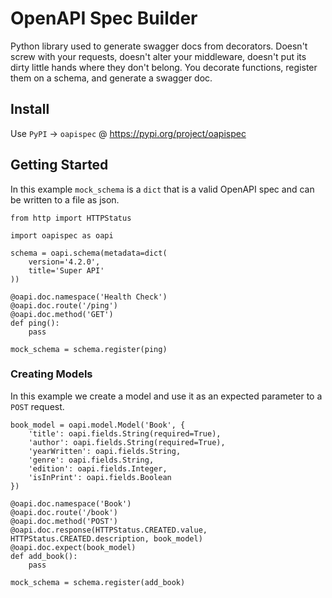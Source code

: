 # OpenAPI Spec Builder
Python library used to generate swagger docs from decorators. Doesn't screw with your requests, doesn't alter your middleware, doesn't put its dirty little hands where they don't belong. You decorate functions, register them on a schema, and generate a swagger doc.

## Install
Use `PyPI` -> `oapispec` @ https://pypi.org/project/oapispec

## Getting Started

In this example `mock_schema` is a `dict` that is a valid OpenAPI spec and can be written to a file as json.
```
from http import HTTPStatus

import oapispec as oapi

schema = oapi.schema(metadata=dict(
    version='4.2.0',
    title='Super API'
))

@oapi.doc.namespace('Health Check')
@oapi.doc.route('/ping')
@oapi.doc.method('GET')
def ping():
    pass

mock_schema = schema.register(ping)
```

### Creating Models
In this example we create a model and use it as an expected parameter to a `POST` request.
```
book_model = oapi.model.Model('Book', {
    'title': oapi.fields.String(required=True),
    'author': oapi.fields.String(required=True),
    'yearWritten': oapi.fields.String,
    'genre': oapi.fields.String,
    'edition': oapi.fields.Integer,
    'isInPrint': oapi.fields.Boolean
})

@oapi.doc.namespace('Book')
@oapi.doc.route('/book')
@oapi.doc.method('POST')
@oapi.doc.response(HTTPStatus.CREATED.value, HTTPStatus.CREATED.description, book_model)
@oapi.doc.expect(book_model)
def add_book():
    pass

mock_schema = schema.register(add_book)
```
